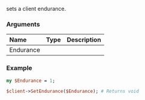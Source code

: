 sets a client endurance.
### Arguments
**Name**|**Type**|**Description**
:---|:---|:---
Endurance||

### Example

```perl
my $Endurance = 1;

$client->SetEndurance($Endurance); # Returns void
```